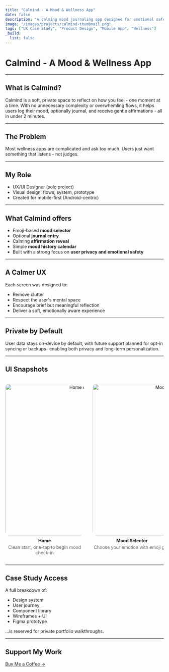 ```yaml
---
title: "Calmind - A Mood & Wellness App"
date: false
description: "A calming mood journaling app designed for emotional safety and minimalist UX."
image: "/images/projects/calmind-thumbnail.png"
tags: ["UX Case Study", "Product Design", "Mobile App", "Wellness"]
_build:
  list: false
---
```


# <i class="fas fa-spa"></i> Calmind - A Mood & Wellness App

---

## <i class="fas fa-circle"></i> What is Calmind?

Calmind is a soft, private space to reflect on how you feel - one moment at a time.
With no unnecessary complexity or overwhemling flows, it helps users log their mood, optionally journal, and receive gentle affirmations - all in under 2 minutes.

---

## <i class="fas fa-triangle-exclamation"></i> The Problem

Most wellness apps are complicated and ask too much. Users just want something that listens - not judges.

---

## <i class="fas fa-bullseye"></i> My Role

- UX/UI Designer (solo project)
- Visual design, flows, system, prototype
- Created for mobile-first (Android-centric)

---

## <i class="fas fa-mobile-screen-button"></i> What Calmind offers

- Emoji-based **mood selector**
- Optional **journal entry**
- Calming **affirmation reveal**
- Simple **mood history calendar**
- Built with a strong focus on **user privacy and emotional safety**

---

## <i class="fas fa-star"></i> A Calmer UX

Each screen was designed to:
- Remove clutter
- Respect the user's mental space
- Encourage brief but meaningful reflection
- Deliver a soft, emotionally aware experience

---

## <i class="fas fa-lock"></i> Private by Default

User data stays on-device by default, with future support planned for opt-in syncing or backups- enabling both privacy and long-term personalization.

---

## <i class="fas fa-palette"></i> UI Snapshots

<div style="overflow-x: auto; white-space: nowrap; padding: 1rem 0;">
  <div style="display: inline-block; width: 250px; text-align: center; vertical-align: top; margin-right: 24px; white-space: normal;">
    <img src="/images/projects/calmind-ui-home.png" alt="Home screen" style="height: 480px; border-radius: 12px;"/>
    <div style="margin-top: 8px;"> 
      <strong>Home</strong><br />
      <p style="font-size: 14px; color: #666; margin: 4px 0 0;">Clean start, one-tap to begin mood check-in</p>
    </div>
  </div>

  <div style="display: inline-block; width: 250px; text-align: center; vertical-align: top; margin-right: 24px; white-space: normal;">
    <img src="/images/projects/calmind-ui-mood-selector.png" alt="Mood Selector" style="height: 480px; border-radius: 12px;"/>
    <div style="margin-top: 8px;"> 
      <strong>Mood Selector</strong><br />
      <p style="font-size: 14px; color: #666; margin: 4px 0 0;">Choose your emotion with emoji grid</p>
    </div>
  </div>

  <div style="display: inline-block; width: 250px; text-align: center; vertical-align: top; margin-right: 24px; white-space: normal;">
    <img src="/images/projects/calmind-ui-journal.png" alt="Journal Entry" style="height: 480px; border-radius: 12px;"/>
    <div style="margin-top: 8px;"> 
      <strong>Journal Entry</strong><br />
      <p style="font-size: 14px; color: #666; margin: 4px 0 0;">Optional space to write your thoughts</p>
    </div>
  </div>

  <div style="display: inline-block; width: 250px; text-align: center; vertical-align: top; margin-right: 24px; white-space: normal;">
    <img src="/images/projects/calmind-ui-affirmation.png" alt="Affirmation" style="height: 480px; border-radius: 12px;"/>
    <div style="margin-top: 8px;"> 
      <strong>Affirmation</strong><br />
      <p style="font-size: 14px; color: #666; margin: 4px 0 0;">Gentle message after each check-in</p>
    </div>
  </div>

  <div style="display: inline-block; width: 250px; text-align: center; vertical-align: top; margin-right: 24px; white-space: normal;">
    <img src="/images/projects/calmind-ui-history.png" alt="Mood History" style="height: 480px; border-radius: 12px;"/>
    <div style="margin-top: 8px;"> 
      <strong>Mood History</strong><br />
      <p style="font-size: 14px; color: #666; margin: 4px 0 0;">Calendar view of past emotional patterns</p>
    </div>
  </div>
</div>

---

## <i class="fas fa-eye-slash"></i> Case Study Access

A full breakdown of:
- Design system
- User journey
- Component library
- Wireframes + UI
- Figma prototype
  
...is reserved for private portfolio walkthroughs.

---

## <i class="fas fa-mug-hot"></i> Support My Work

[Buy Me a Coffee ->](link)
